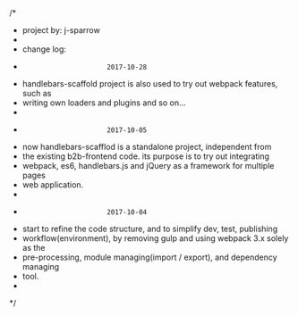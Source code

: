 /*
* project by: j-sparrow
*
* change log:
*                          2017-10-28
*   handlebars-scaffold project is also used to try out webpack features, such as
* writing own loaders and plugins and so on...
*
*                          2017-10-05
*   now handlebars-scafflod is a standalone project, independent from
* the existing b2b-frontend code. its purpose is to try out integrating
* webpack, es6, handlebars.js and jQuery as a framework for multiple pages
* web application.
*
*                          2017-10-04
*   start to refine the code structure, and to simplify dev, test, publishing
* workflow(environment), by removing gulp and using webpack 3.x solely as the
* pre-processing, module managing(import / export), and dependency managing
* tool.
*
*/
